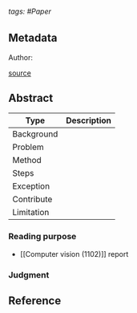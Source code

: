 ###### tags: #Paper

## Metadata

Author: 

[source](https://www-sciencedirect-com.nutc.idm.oclc.org/science/article/pii/S0097849322000231)

## Abstract

| Type       | Description |
| ---------- | ----------- |
| Background |             |
| Problem    |             |
| Method     |             |
| Steps      |             |
| Exception  |             |
| Contribute |             |
| Limitation |             |

### Reading purpose
- [[Computer vision (1102)]] report
### Judgment

## Reference
